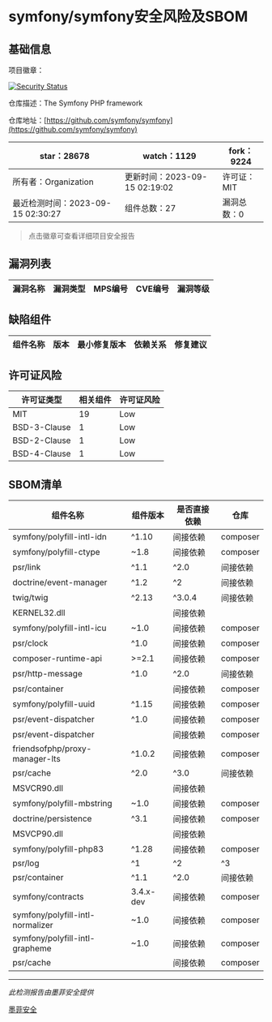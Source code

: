 # symfony/symfony安全风险及SBOM

## 基础信息

项目徽章：

[![Security Status](https://www.murphysec.com/platform3/v31/badge/1702388063233769472.svg)](https://www.murphysec.com/console/report/1691516035264176128/1702388063233769472)

仓库描述：The Symfony PHP framework

仓库地址：[https://github.com/symfony/symfony](https://github.com/symfony/symfony)

| star：28678 | watch：1129 | fork：9224 |
| ----------- | -------------- | ------------ |
| 所有者：Organization | 更新时间：2023-09-15 02:19:02 | 许可证：MIT |
| 最近检测时间：2023-09-15 02:30:27 | 组件总数：27 | 漏洞总数：0 |

> 点击徽章可查看详细项目安全报告



## 漏洞列表

| 漏洞名称 | 漏洞类型 | MPS编号 | CVE编号 | 漏洞等级 |
| ------- | ------ | ------- | ------ | ----- |





## 缺陷组件

| 组件名称 | 版本 | 最小修复版本 | 依赖关系 | 修复建议 |
| -------- | ---- | ------------ | -------- | -------- |





## 许可证风险

| 许可证类型 | 相关组件 | 许可证风险 |
| ---------- | -------- | ---------- |
|MIT|19|Low|
|BSD-3-Clause|1|Low|
|BSD-2-Clause|1|Low|
|BSD-4-Clause|1|Low|




## SBOM清单

| 组件名称 | 组件版本 | 是否直接依赖 | 仓库 |
| -------- | -------- | ------------ | ---- |
|symfony/polyfill-intl-idn|^1.10|间接依赖|composer|
|symfony/polyfill-ctype|~1.8|间接依赖|composer|
|psr/link|^1.1|^2.0|间接依赖|composer|
|doctrine/event-manager|^1.2|^2|间接依赖|composer|
|twig/twig|^2.13|^3.0.4|间接依赖|composer|
|KERNEL32.dll||间接依赖||
|symfony/polyfill-intl-icu|~1.0|间接依赖|composer|
|psr/clock|^1.0|间接依赖|composer|
|composer-runtime-api|>=2.1|间接依赖|composer|
|psr/http-message|^1.0|^2.0|间接依赖|composer|
|psr/container||间接依赖|composer|
|symfony/polyfill-uuid|^1.15|间接依赖|composer|
|psr/event-dispatcher|^1.0|间接依赖|composer|
|psr/event-dispatcher||间接依赖|composer|
|friendsofphp/proxy-manager-lts|^1.0.2|间接依赖|composer|
|psr/cache|^2.0|^3.0|间接依赖|composer|
|MSVCR90.dll||间接依赖||
|symfony/polyfill-mbstring|~1.0|间接依赖|composer|
|doctrine/persistence|^3.1|间接依赖|composer|
|MSVCP90.dll||间接依赖||
|symfony/polyfill-php83|^1.28|间接依赖|composer|
|psr/log|^1|^2|^3|间接依赖|composer|
|psr/container|^1.1|^2.0|间接依赖|composer|
|symfony/contracts|3.4.x-dev|间接依赖|composer|
|symfony/polyfill-intl-normalizer|~1.0|间接依赖|composer|
|symfony/polyfill-intl-grapheme|~1.0|间接依赖|composer|
|psr/cache||间接依赖|composer|


------

*此检测报告由墨菲安全提供*

[墨菲安全](www.murphysec.com)